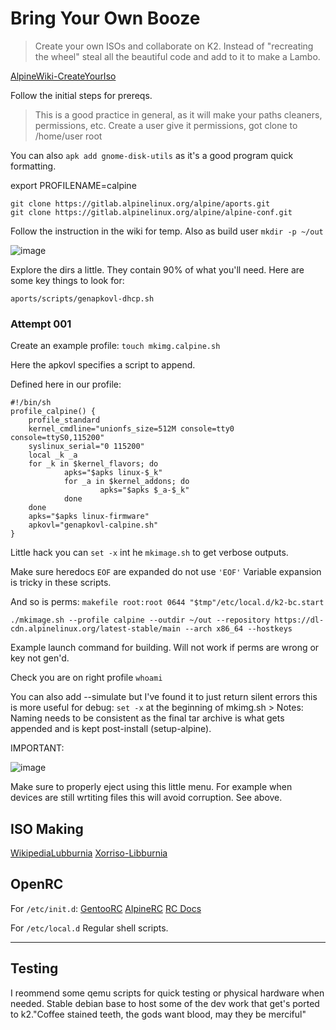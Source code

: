 # Bring Your Own Booze
> Create your own ISOs and collaborate on K2. Instead of "recreating the wheel" steal all the beautiful code and add to it to make a Lambo. 

[AlpineWiki-CreateYourIso](https://wiki.alpinelinux.org/wiki/How_to_make_a_custom_ISO_image_with_mkimage)

Follow the initial steps for prereqs. 
> This is a good practice in general, as it will make your paths cleaners, permissions, etc.
> Create a user give it permissions, got clone to /home/user root

You can also `apk add gnome-disk-utils` as it's a good program quick formatting. 

export PROFILENAME=calpine

```
git clone https://gitlab.alpinelinux.org/alpine/aports.git
git clone https://gitlab.alpinelinux.org/alpine/alpine-conf.git
```

Follow the instruction in the wiki for temp.
Also as build user `mkdir -p ~/out`

![image](https://github.com/user-attachments/assets/2ba8cf03-bda6-4289-b6b9-c389957844d2)

Explore the dirs a little. They contain 90% of what you'll need. 
Here are some key things to look for:
```
aports/scripts/genapkovl-dhcp.sh
```

### Attempt 001 
Create an example profile:
`touch mkimg.calpine.sh`

Here the apkovl specifies a script to append. 

Defined here in our profile:

```
#!/bin/sh
profile_calpine() {
    profile_standard
    kernel_cmdline="unionfs_size=512M console=tty0 console=ttyS0,115200"
    syslinux_serial="0 115200"
    local _k _a
    for _k in $kernel_flavors; do
            apks="$apks linux-$_k"
            for _a in $kernel_addons; do
                    apks="$apks $_a-$_k"
            done
    done
    apks="$apks linux-firmware"
    apkovl="genapkovl-calpine.sh"
}
```

Little hack you can `set -x` int he `mkimage.sh` to get verbose outputs. 

Make sure heredocs `EOF` are expanded do not use `'EOF'` Variable expansion is tricky in these scripts. 

And so is perms: `makefile root:root 0644 "$tmp"/etc/local.d/k2-bc.start`

```
./mkimage.sh --profile calpine --outdir ~/out --repository https://dl-cdn.alpinelinux.org/latest-stable/main --arch x86_64 --hostkeys
```

Example launch command for building. Will not work if perms are wrong or key not gen'd.

Check you are on right profile `whoami`

You can also add --simulate but I've found it to just return silent errors this is more useful for debug: `set -x` at the beginning of mkimg.sh                                                                                                                                                                                                                                                                                                                                                                                                                       > Notes: Naming needs to be consistent as the final tar archive is what gets appended and is kept post-install (setup-alpine). 

IMPORTANT:

![image](https://github.com/user-attachments/assets/8f1480fa-a5af-4431-9e5e-011157f92061)

Make sure to properly eject using this little menu. For example when devices are still wrtiting files this will avoid corruption. See above.

## ISO Making

[WikipediaLubburnia](https://en.wikipedia.org/wiki/Libburnia) 
[Xorriso-Libburnia](https://dev.lovelyhq.com/libburnia/web/wiki#news)

## OpenRC 

For `/etc/init.d`: 
[GentooRC](https://wiki.alpinelinux.org/wiki/Writing_Init_Scripts) 
[AlpineRC](https://wiki.gentoo.org/wiki/Handbook:X86/Working/Initscripts#Writing_initscripts)
[RC Docs](https://github.com/OpenRC/openrc/blob/master/service-script-guide.md)


For `/etc/local.d`
Regular shell scripts.

---


## Testing

I reommend some qemu scripts for quick testing or physical hardware when needed. 
Stable debian base to host some of the dev work that get's ported to k2."Coffee stained teeth, the gods want blood, may they be merciful" 
